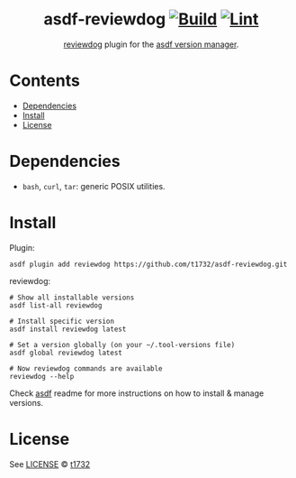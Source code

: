 <div align="center">

# asdf-reviewdog [![Build](https://github.com/t1732/asdf-reviewdog/actions/workflows/build.yml/badge.svg)](https://github.com/t1732/asdf-reviewdog/actions/workflows/build.yml) [![Lint](https://github.com/t1732/asdf-reviewdog/actions/workflows/lint.yml/badge.svg)](https://github.com/t1732/asdf-reviewdog/actions/workflows/lint.yml)


[reviewdog](https://github.com/reviewdog/reviewdog) plugin for the [asdf version manager](https://asdf-vm.com).

</div>

# Contents

- [Dependencies](#dependencies)
- [Install](#install)
- [License](#license)

# Dependencies

- `bash`, `curl`, `tar`: generic POSIX utilities.

# Install

Plugin:

```shell
asdf plugin add reviewdog https://github.com/t1732/asdf-reviewdog.git
```

reviewdog:

```shell
# Show all installable versions
asdf list-all reviewdog

# Install specific version
asdf install reviewdog latest

# Set a version globally (on your ~/.tool-versions file)
asdf global reviewdog latest

# Now reviewdog commands are available
reviewdog --help
```

Check [asdf](https://github.com/asdf-vm/asdf) readme for more instructions on how to
install & manage versions.

# License

See [LICENSE](LICENSE) © [t1732](https://github.com/t1732/)
